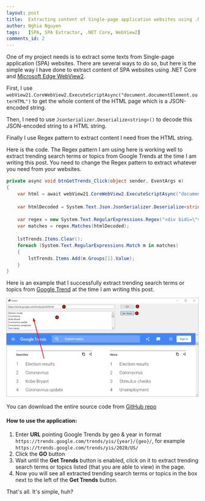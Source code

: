 ```yaml
---
layout: post
title:  Extracting content of Single-page application websites using .NET Core & WebView2
author: Nghia Nguyen
tags:   [SPA, SPA Extractor, .NET Core, WebView2]
comments_id: 2
---
```

One of my project needs is to extract some texts from Single-page application (SPA) websites. There are several ways to do so, but here is the simple way I have done to extract content of SPA websites using .NET Core and [Microsoft Edge WebView2](https://docs.microsoft.com/en-us/microsoft-edge/webview2/).

First, I use `webView21.CoreWebView2.ExecuteScriptAsync("document.documentElement.outerHTML")` to get the whole content of the HTML page which is a JSON-encoded string.

Then, I need to use `JsonSerializer.Deserialize<string>()` to decode this JSON-encoded string to a HTML string.

Finally I use Regex pattern to extract content I need from the HTML string.

Here is the code. The Regex pattern I am using here is working well to extract trending search terms or topics from Google Trends at the time I am writing this post. You need to change the Regex pattern to extract whatever you need from your websites.

```csharp
private async void btnGetTrends_Click(object sender, EventArgs e)
{
    var html = await webView21.CoreWebView2.ExecuteScriptAsync("document.documentElement.outerHTML");

    var htmlDecoded = System.Text.Json.JsonSerializer.Deserialize<string>(html);

    var regex = new System.Text.RegularExpressions.Regex("<div bidi=\"value\" dir=\"ltr\"><span ng-bind=\"bidiText\">((.)*)</span></div>");
    var matches = regex.Matches(htmlDecoded);

    lstTrends.Items.Clear();
    foreach (System.Text.RegularExpressions.Match m in matches)
    {
        lstTrends.Items.Add(m.Groups[1].Value);
    }
}
```

Here is an example that I successfully extract trending search terms or topics from [Google Trend](https://trends.google.com/trends/yis/2020/US/) at the time I am writing this post.

![](/asset/images/2021-06-04/spa-extractor-sample-app.png)

You can download the entire source code from [GitHub repo](https://github.com/nghianguyen09/spa-content-extractor-using-webview2)

#### How to use the application:
1. Enter __URL__ pointing Google Trends by geo & year in format `https://trends.google.com/trends/yis/{year}/{geo}/`, for example `https://trends.google.com/trends/yis/2020/US/`
2. Click the __GO__ button
3. Wait until the __Get Trends__ button is enabled, click on it to extract trending search terms or topics listed (that you are able to view) in the page.
4. Now you will see all extracted trending search terms or topics in the box next to the left of the __Get Trends__ button.

That's all. It's simple, huh?